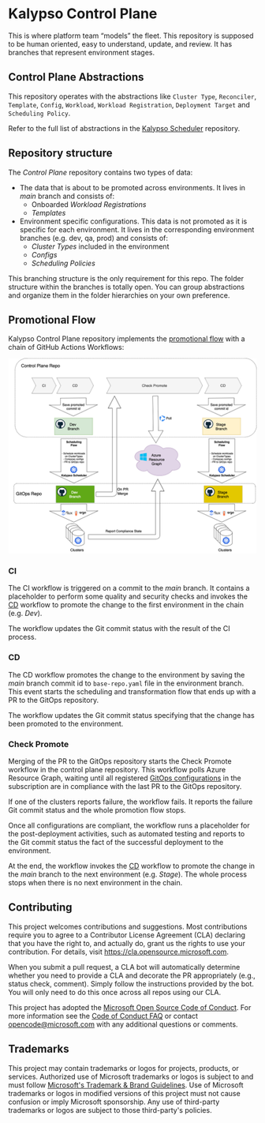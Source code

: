 # Kalypso Control Plane

This is where platform team “models” the fleet. This repository is supposed to be human oriented, easy to understand, update, and review.  It has branches that represent environment stages. 

## Control Plane Abstractions

This repository operates with the abstractions like `Cluster Type`, `Reconciler`, `Template`, `Config`, `Workload`, `Workload Registration`, `Deployment Target` and `Scheduling Policy`.

Refer to the full list of abstractions in the [Kalypso Scheduler](https://github.com/microsoft/kalypso-scheduler#kalypso-control-plane-abstractions) repository.

## Repository structure

The *Control Plane* repository contains two types of data:


- The data that is about to be promoted across environments. It lives in *main* branch and consists of:
  - Onboarded *Workload Registrations*
  - *Templates*
- Environment specific configurations. This data is not promoted as it is specific for each environment. It lives in the corresponding environment branches (e.g. dev, qa, prod) and consists of: 
  - *Cluster Types* included in the environment
  - *Configs*
  - *Scheduling Policies*

This branching structure is the only requirement for this repo. The folder structure within the branches is totally open. You can group abstractions and organize them in the folder hierarchies on your own preference.   

## Promotional Flow

Kalypso Control Plane repository implements the [promotional flow](https://github.com/microsoft/kalypso#promotion-and-scheduling) with a chain of GitHub Actions Workflows:

![Kalypso-workflows](./docs/images/Kalypso-workflows.png)

### CI 

The CI workflow is triggered on a commit to the *main* branch. It contains a placeholder to perform some quality and security checks and invokes the [CD](#cd) workflow to promote the change to the first environment in the chain (e.g. *Dev*).

The workflow updates the Git commit status with the result of the CI process.

### CD

The CD workflow promotes the change to the environment by saving the *main* branch commit id to `base-repo.yaml` file in the environment branch. This event starts the scheduling and transformation flow that ends up with a PR to the GitOps repository. 

The workflow updates the Git commit status specifying that the change has been promoted to the environment.

### Check Promote

Merging of the PR to the GitOps repository starts the Check Promote workflow in the control plane repository. This workflow polls Azure Resource Graph, waiting until all registered [GitOps configurations](https://learn.microsoft.com/en-us/azure/azure-arc/kubernetes/conceptual-gitops-flux2) in the subscription are in compliance with the last PR to the GitOps repository.

If one of the clusters reports failure, the workflow fails. It reports the failure Git commit status and the whole promotion flow stops.

Once all configurations are compliant, the workflow runs a placeholder for the post-deployment activities, such as automated testing and reports to the Git commit status the fact of the successful deployment to the environment. 

At the end, the workflow invokes the [CD](#cd) workflow to promote the change in the *main* branch to the next environment (e.g. *Stage*). The whole process stops when there is no next environment in the chain.    


## Contributing

This project welcomes contributions and suggestions.  Most contributions require you to agree to a
Contributor License Agreement (CLA) declaring that you have the right to, and actually do, grant us
the rights to use your contribution. For details, visit https://cla.opensource.microsoft.com.

When you submit a pull request, a CLA bot will automatically determine whether you need to provide
a CLA and decorate the PR appropriately (e.g., status check, comment). Simply follow the instructions
provided by the bot. You will only need to do this once across all repos using our CLA.

This project has adopted the [Microsoft Open Source Code of Conduct](https://opensource.microsoft.com/codeofconduct/).
For more information see the [Code of Conduct FAQ](https://opensource.microsoft.com/codeofconduct/faq/) or
contact [opencode@microsoft.com](mailto:opencode@microsoft.com) with any additional questions or comments.

## Trademarks

This project may contain trademarks or logos for projects, products, or services. Authorized use of Microsoft 
trademarks or logos is subject to and must follow 
[Microsoft's Trademark & Brand Guidelines](https://www.microsoft.com/en-us/legal/intellectualproperty/trademarks/usage/general).
Use of Microsoft trademarks or logos in modified versions of this project must not cause confusion or imply Microsoft sponsorship.
Any use of third-party trademarks or logos are subject to those third-party's policies.
